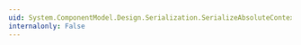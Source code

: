 ```yaml
---
uid: System.ComponentModel.Design.Serialization.SerializeAbsoluteContext
internalonly: False
---
```

